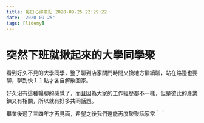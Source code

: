 ```yaml
---
title: 每日心得筆記 2020-09-25 22:29:22
date: '2020-09-25'
tags: [lidemy]
---
```


# 突然下班就揪起來的大學同學聚

看到好久不見的大學同學，整了聊到店家關門時間又換地方繼續聊，站在路邊也要聊，聊到快１１點才各自解散回家。

好久沒有這種暢聊的感覺了，而且因為大家的工作經歷都不一樣，但是彼此的產業鍊又有相關，所以就有好多共同話題。

畢業後過了三四年才再見面，希望之後我們還能再度聚聚話家常＾＾
